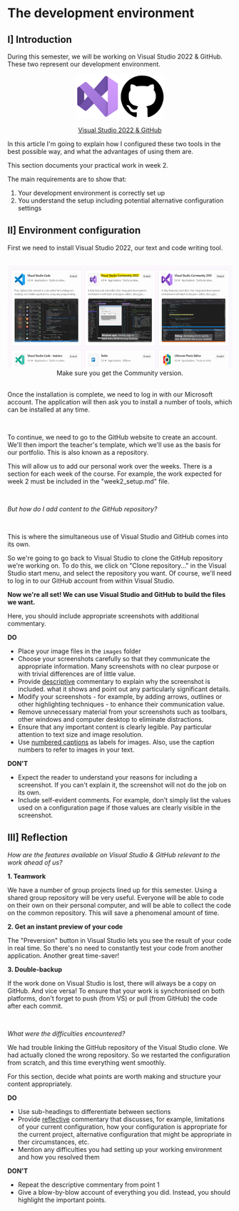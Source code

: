 # The development environment

## I] Introduction

During this semester, we will be working on Visual Studio 2022 & GitHub. These two represent our development environment.

<div align = "center">
<center>
<img src="images/VisualStudioLogo.png" height = "100"/><img src="images/GitHubLogo.png" height = "100"/>

<ins>Visual Studio 2022 & GitHub</ins>
</center>
</div>

In this article I'm going to explain how I configured these two tools in the best possible way, and what the advantages of using them are.


This section documents your practical work in week 2.

The main requirements are to show that:

1. Your development environment is correctly set up
2. You understand the setup including potential alternative configuration settings

## II] Environment configuration

First we need to install Visual Studio 2022, our text and code writing tool.
<br>
<br>

<center>
<img src="images/InstallationVS-1.png" height = "230"/>
<br>
Make sure you get the Community version.
</center>

<br>

Once the installation is complete, we need to log in with our Microsoft account. 
The application will then ask you to install a number of tools, which can be installed at any time.

<br>

To continue, we need to go to the GitHub website to create an account. 
We'll then import the teacher's template, which we'll use as the basis for our portfolio. 
This is also known as a repository.

This will allow us to add our personal work over the weeks. There is a section for each week of the course.
For example, the work expected for week 2 must be included in the "week2_setup.md" file.

<br>

<i>But how do I add content to the GitHub repository?</i>

<br>

This is where the simultaneous use of Visual Studio and GitHub comes into its own.

So we're going to go back to Visual Studio to clone the GitHub repository we're working on. 
To do this, we click on "Clone repository..." in the Visual Studio start menu, and select the repository you want.
Of course, we'll need to log in to our GitHub account from within Visual Studio.

<b>Now we're all set! We can use Visual Studio and GitHub to build the files we want.</b>




Here, you should include appropriate screenshots with additional commentary.   

**DO**

* Place your image files in the `images` folder
* Choose your screenshots carefully so that they communicate the appropriate information.
  Many screenshots with no clear purpose or with trivial differences are of little value.
* Provide <ins>descriptive</ins> commentary to explain why the screenshot is included. 
  what it shows and point out any particularly significant details.
* Modify your screenshots - for example, by adding arrows, outlines or other highlighting 
  techniques - to enhance their communication value.
* Remove unnecessary material from your screenshots such as toolbars, other windows and 
  computer desktop to eliminate distractions.
* Ensure that any important content is clearly legible. Pay particular attention to text
  size and image resolution.
* Use [numbered captions](https://towardsdev.com/3-ways-to-add-a-caption-to-an-image-using-markdown-f2ca30562be6) 
  as labels for images. Also, use the caption numbers to refer to images in your text.

**DON'T**

* Expect the reader to understand your reasons for including a screenshot. If you can't
  explain it, the screenshot will not do the job on its own.
* Include self-evident comments. For example, don't simply list the values used on a
  configuration page if those values are clearly visible in the screenshot.

## III] Reflection

<i>How are the features available on Visual Studio & GitHub relevant to the work ahead of us?</i>

<b>1. Teamwork</b>

We have a number of group projects lined up for this semester. 
Using a shared group repository will be very useful. 
Everyone will be able to code on their own on their personal computer, and will be able to collect the code on the common repository. 
This will save a phenomenal amount of time.

<b>2. Get an instant preview of your code</b>

The "Preversion" button in Visual Studio lets you see the result of your code in real time. 
So there's no need to constantly test your code from another application. Another great time-saver!

<b>3. Double-backup</b>

If the work done on Visual Studio is lost, there will always be a copy on GitHub. And vice versa!
To ensure that your work is synchronised on both platforms, don't forget to push (from VS) or pull (from GitHub) the code after each commit.

<br>

<i>What were the difficulties encountered?</i>

We had trouble linking the GitHub repository of the Visual Studio clone. 
We had actually cloned the wrong repository.
So we restarted the configuration from scratch, and this time everything went smoothly.

For this section, decide what points are worth making and structure your content 
appropriately.

**DO**

* Use sub-headings to differentiate between sections
* Provide <ins>reflective</ins> commentary that discusses, for example, limitations of
  your current configuration, how your configuration is appropriate for the current 
  project, alternative configuration that might be appropriate in ther circumstances, 
  etc.
* Mention any difficulties you had setting up your working environment and how you 
  resolved them

**DON'T**

* Repeat the descriptive commentary from point 1
* Give a blow-by-blow account of everything you did. Instead, you should highlight 
  the important points.
